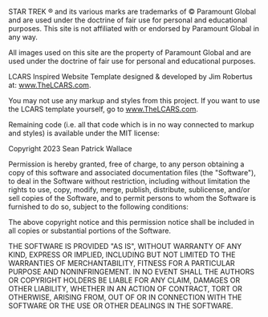 STAR TREK ® and its various marks are trademarks of &#169; Paramount Global and are used under the doctrine of fair use for personal and educational purposes. This site is not affiliated with or endorsed by Paramount Global in any way.

All images used on this site are the property of Paramount Global and are used under the doctrine of fair use for personal and educational purposes.

LCARS Inspired Website Template designed &amp; developed by Jim Robertus at: www.TheLCARS.com. 

You may not use any markup and styles from this project. If you want to use the LCARS template yourself, go to www.TheLCARS.com.



Remaining code (i.e. all that code which is in no way connected to markup and styles) is available under the MIT license:

Copyright 2023 Sean Patrick Wallace

Permission is hereby granted, free of charge, to any person obtaining a copy of this software and associated documentation files (the "Software"), to deal in the Software without restriction, including without limitation the rights to use, copy, modify, merge, publish, distribute, sublicense, and/or sell copies of the Software, and to permit persons to whom the Software is furnished to do so, subject to the following conditions:

The above copyright notice and this permission notice shall be included in all copies or substantial portions of the Software.

THE SOFTWARE IS PROVIDED "AS IS", WITHOUT WARRANTY OF ANY KIND, EXPRESS OR IMPLIED, INCLUDING BUT NOT LIMITED TO THE WARRANTIES OF MERCHANTABILITY, FITNESS FOR A PARTICULAR PURPOSE AND NONINFRINGEMENT. IN NO EVENT SHALL THE AUTHORS OR COPYRIGHT HOLDERS BE LIABLE FOR ANY CLAIM, DAMAGES OR OTHER LIABILITY, WHETHER IN AN ACTION OF CONTRACT, TORT OR OTHERWISE, ARISING FROM, OUT OF OR IN CONNECTION WITH THE SOFTWARE OR THE USE OR OTHER DEALINGS IN THE SOFTWARE.
